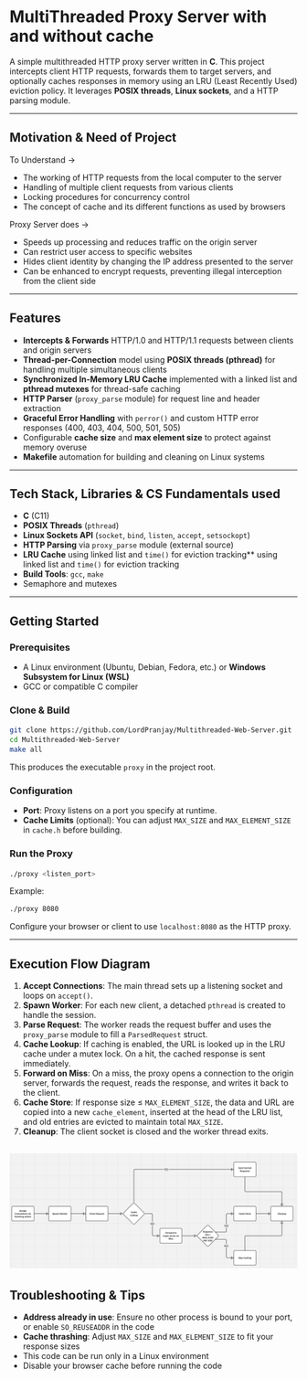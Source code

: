 # MultiThreaded Proxy Server with and without cache

A simple multithreaded HTTP proxy server written in **C**. This project intercepts client HTTP requests, forwards them to target servers, and optionally caches responses in memory using an LRU (Least Recently Used) eviction policy. It leverages **POSIX threads**, **Linux sockets**, and a HTTP parsing module.

---

## Motivation & Need of Project

To Understand →

- The working of HTTP requests from the local computer to the server
- Handling of multiple client requests from various clients
- Locking procedures for concurrency control
- The concept of cache and its different functions as used by browsers

Proxy Server does →

- Speeds up processing and reduces traffic on the origin server
- Can restrict user access to specific websites
- Hides client identity by changing the IP address presented to the server
- Can be enhanced to encrypt requests, preventing illegal interception from the client side

---

## Features

- **Intercepts & Forwards** HTTP/1.0 and HTTP/1.1 requests between clients and origin servers
- **Thread-per-Connection** model using **POSIX threads (pthread)** for handling multiple simultaneous clients
- **Synchronized In-Memory LRU Cache** implemented with a linked list and **pthread mutexes** for thread-safe caching
- **HTTP Parser** (`proxy_parse` module) for request line and header extraction
- **Graceful Error Handling** with `perror()` and custom HTTP error responses (400, 403, 404, 500, 501, 505)
- Configurable **cache size** and **max element size** to protect against memory overuse
- **Makefile** automation for building and cleaning on Linux systems

---

## Tech Stack, Libraries & CS Fundamentals used

- **C** (C11)
- **POSIX Threads** (`pthread`)
- **Linux Sockets API** (`socket`, `bind`, `listen`, `accept`, `setsockopt`)
- **HTTP Parsing** via `proxy_parse` module (external source)
- **LRU Cache** using linked list and `time()` for eviction tracking\*\* using linked list and `time()` for eviction tracking
- **Build Tools**: `gcc`, `make`
- Semaphore and mutexes

---

## Getting Started

### Prerequisites

- A Linux environment (Ubuntu, Debian, Fedora, etc.) or **Windows Subsystem for Linux (WSL)**
- GCC or compatible C compiler

### Clone & Build

```bash
git clone https://github.com/LordPranjay/Multithreaded-Web-Server.git
cd Multithreaded-Web-Server
make all
```

This produces the executable `proxy` in the project root.

### Configuration

- **Port**: Proxy listens on a port you specify at runtime.
- **Cache Limits** (optional): You can adjust `MAX_SIZE` and `MAX_ELEMENT_SIZE` in `cache.h` before building.

### Run the Proxy

```bash
./proxy <listen_port>
```

Example:

```bash
./proxy 8080
```

Configure your browser or client to use `localhost:8080` as the HTTP proxy.

---

## Execution Flow Diagram

1. **Accept Connections**: The main thread sets up a listening socket and loops on `accept()`.
2. **Spawn Worker**: For each new client, a detached `pthread` is created to handle the session.
3. **Parse Request**: The worker reads the request buffer and uses the `proxy_parse` module to fill a `ParsedRequest` struct.
4. **Cache Lookup**: If caching is enabled, the URL is looked up in the LRU cache under a mutex lock. On a hit, the cached response is sent immediately.
5. **Forward on Miss**: On a miss, the proxy opens a connection to the origin server, forwards the request, reads the response, and writes it back to the client.
6. **Cache Store**: If response size ≤ `MAX_ELEMENT_SIZE`, the data and URL are copied into a new `cache_element`, inserted at the head of the LRU list, and old entries are evicted to maintain total `MAX_SIZE`.
7. **Cleanup**: The client socket is closed and the worker thread exits.

![alt text](image.png)
---

## Troubleshooting & Tips

- **Address already in use**: Ensure no other process is bound to your port, or enable `SO_REUSEADDR` in the code
- **Cache thrashing**: Adjust `MAX_SIZE` and `MAX_ELEMENT_SIZE` to fit your response sizes
- This code can be run only in a Linux environment
- Disable your browser cache before running the code



